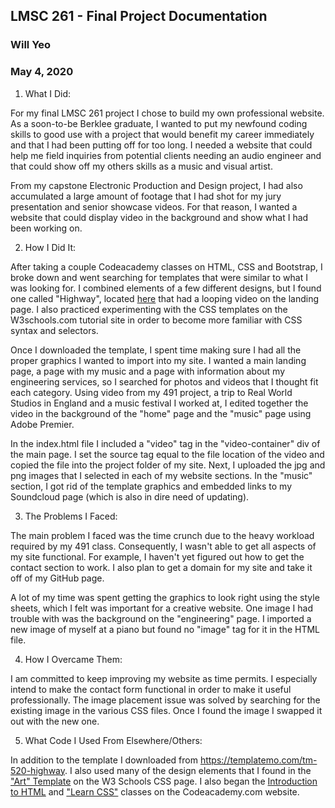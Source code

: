 ## LMSC 261 - Final Project Documentation
### Will Yeo
### May 4, 2020

1. What I Did:

For my final LMSC 261 project I chose to build my own professional website. As a soon-to-be Berklee graduate, I wanted to put my newfound coding skills to good use with a project that would benefit my career immediately and that I had been putting off for too long. I needed a website that could help me field inquiries from potential clients needing an audio engineer and that could show off my others skills as a music and visual artist.

From my capstone Electronic Production and Design project, I had also accumulated a large amount of footage that I had shot for my jury presentation and senior showcase videos. For that reason, I wanted a website that could display video in the background and show what I had been working on.

2. How I Did It:

After taking a couple Codeacademy classes on HTML, CSS and Bootstrap, I broke down and went searching for templates that were similar to what I was looking for. I combined elements of a few different designs, but I found one called "Highway", located [here](https://templatemo.com/tm-520-highway) that had a looping video on the landing page. I also practiced experimenting with the CSS templates on the W3schools.com tutorial site in order to become more familiar with CSS syntax and selectors.

Once I downloaded the template, I spent time making sure I had all the proper graphics I wanted to import into my site. I wanted a main landing page, a page with my music and a page with information about my engineering services, so I searched for photos and videos that I thought fit each category. Using video from my 491 project, a trip to Real World Studios in England and a music festival I worked at, I edited together the video in the background of the "home" page and the "music" page using Adobe Premier.

In the index.html file I included a "video" tag in the "video-container" div of the main page. I set the source tag equal to the file location of the video and copied the file into the project folder of my site. Next, I uploaded the jpg and png images that I selected in each of my website sections. In the "music" section, I got rid of the template graphics and embedded links to my Soundcloud page (which is also in dire need of updating).

3. The Problems I Faced:

The main problem I faced was the time crunch due to the heavy workload required by my 491 class. Consequently, I wasn't able to get all aspects of my site functional. For example, I haven't yet figured out how to get the contact section to work. I also plan to get a domain for my site and take it off of my GitHub page.

A lot of my time was spent getting the graphics to look right using the style sheets, which I felt was important for a creative website. One image I had trouble with was the background on the "engineering" page. I imported a new image of myself at a piano but found no "image" tag for it in the HTML file.

4. How I Overcame Them:

I am committed to keep improving my website as time permits. I especially intend to make the contact form functional in order to make it useful professionally. The image placement issue was solved by searching for the existing image in the various CSS files. Once I found the image I swapped it out with the new one.

5. What Code I Used From Elsewhere/Others:

In addition to the template I downloaded from https://templatemo.com/tm-520-highway. I also used many of the design elements that I found in the ["Art" Template](https://www.w3schools.com/w3css/tryw3css_templates_streetart.htm) on the W3 Schools CSS page. I also began the [Introduction to HTML](https://www.codecademy.com/learn/learn-html) and ["Learn CSS"](https://www.codecademy.com/learn/learn-css) classes on the Codeacademy.com website.
